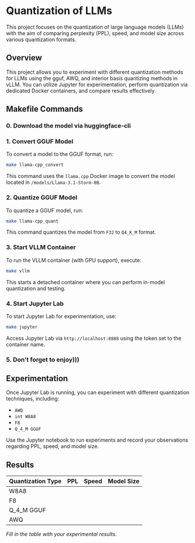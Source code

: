 # Quantization of LLMs

This project focuses on the quantization of large language models (LLMs) with the aim of comparing perplexity (PPL), speed, and model size across various quantization formats.

## Overview

This project allows you to experiment with different quantization methods for LLMs using the gguf, 
AWQ, and interior basis quantizing methods in vLLM. 
You can utilize Jupyter for experimentation, perform quantization via dedicated Docker containers, and compare results effectively.

## Makefile Commands

### 0. Download the model via huggingface-cli

### 1. Convert GGUF Model

To convert a model to the GGUF format, run:

```bash
make llama-cpp_convert
```

This command uses the `llama.cpp` Docker image to convert the model located in `/models/Llama-3.1-Storm-8B`.

### 2. Quantize GGUF Model

To quantize a GGUF model, run:

```bash
make llama-cpp_quant
```

This command quantizes the model from `F32` to `Q4_K_M` format.

### 3. Start VLLM Container

To run the VLLM container (with GPU support), execute:

```bash
make vllm
```

This starts a detached container where you can perform in-model quantization and testing.

### 4. Start Jupyter Lab

To start Jupyter Lab for experimentation, use:

```bash
make jupyter
```
Access Jupyter Lab via `http://localhost:8888` using the token set to the container name.


### 5. Don't forget to enjoy)))


## Experimentation

Once Jupyter Lab is running, you can experiment with different quantization techniques, including:

- `AWQ`
- `int W8A8`
- `F8`
- `Q_4_M GGUF`

Use the Jupyter notebook to run experiments and record your observations regarding PPL, speed, and model size.

## Results

| Quantization Type | PPL | Speed | Model Size |
|-------------------|-----|-------|------------|
| W8A8              |     |       |            |
| F8                |     |       |            |
| Q_4_M GGUF        |     |       |            |
| AWQ               |     |       |            |

*Fill in the table with your experimental results.*
